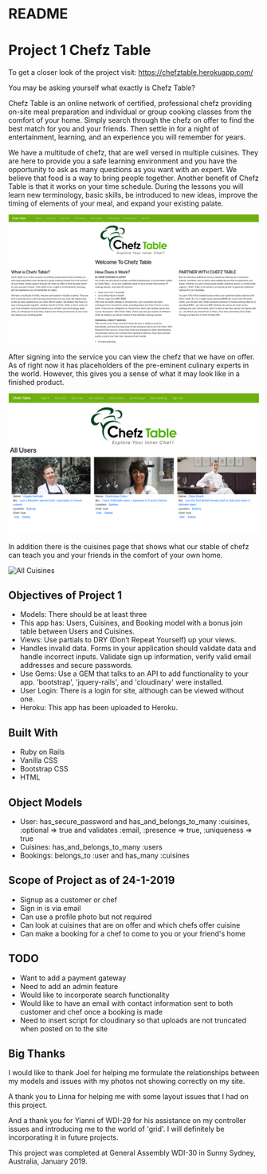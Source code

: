 # README
# Project 1 Chefz Table

To get a closer look of the project visit: https://chefztable.herokuapp.com/

You may be asking yourself what exactly is Chefz Table?

Chefz Table is an online network of certified, professional chefz providing on-site meal preparation and individual or group cooking classes from the comfort of your home. Simply search through the chefz on offer to find the best match for you and your friends. Then settle in for a night of entertainment, learning, and an experience you will remember for years.

We have a multitude of chefz, that are well versed in multiple cuisines. They are here to provide you a safe learning environment and you have the opportunity to ask as many questions as you want with an expert. We believe that food is a way to bring people together. Another benefit of Chefz Table is that it works on your time schedule. During the lessons you will learn new terminology, basic skills, be introduced to new ideas, improve the timing of elements of your meal, and expand your existing palate.

![](images/2019/01/homepage.png)

After signing into the service you can view the chefz that we have on offer. As of right now it has placeholders of the pre-eminent culinary experts in the world. However, this gives you a sense of what it may look like in a finished product.

![All Users](images/2019/01/AllUsers.png)

In addition there is the cuisines page that shows what our stable of chefz can teach you and your friends in the comfort of your own home.

![All Cuisines](images/2019/01/AllCuisine.png)

## Objectives of Project 1
- Models: There should be at least three
- This app has: Users, Cuisines, and Booking model with a bonus join table between Users and Cuisines.
- Views: Use partials to DRY (Don’t Repeat Yourself) up your views.
- Handles invalid data. Forms in your application should validate data and handle incorrect inputs. Validate sign up information, verify valid email addresses and secure passwords.
- Use Gems: Use a GEM that talks to an API to add functionality to your app. 'bootstrap', 'jquery-rails', and 'cloudinary' were installed.
- User Login: There is a login for site, although can be viewed without one.
- Heroku: This app has been uploaded to Heroku.

## Built With
- Ruby on Rails
- Vanilla CSS
- Bootstrap CSS
- HTML

## Object Models
- User: has_secure_password and has_and_belongs_to_many :cuisines, :optional => true and
validates :email, :presence => true, :uniqueness => true
- Cuisines: has_and_belongs_to_many :users
- Bookings: belongs_to :user and has_many :cuisines

## Scope of Project as of 24-1-2019
- Signup as a customer or chef
- Sign in is via email
- Can use a profile photo but not required
- Can look at cuisines that are on offer and which chefs offer cuisine
- Can make a booking for a chef to come to you or your friend's home

## TODO
- Want to add a payment gateway
- Need to add an admin feature
- Would like to incorporate search functionality
- Would like to have an email with contact information sent to both customer and chef once a booking is made
- Need to insert script for cloudinary so that uploads are not truncated when posted on to the site

## Big Thanks
I would like to thank Joel for helping me formulate the relationships between my models and issues with my photos not showing correctly on my site.

A thank you to Linna for helping me with some layout issues that I had on this project.

And a thank you for Yianni of WDI-29 for his assistance on my controller issues and introducing me to the world of 'grid'. I will definitely be incorporating it in future projects.

This project was completed at General Assembly WDI-30 in Sunny Sydney, Australia, January 2019.
